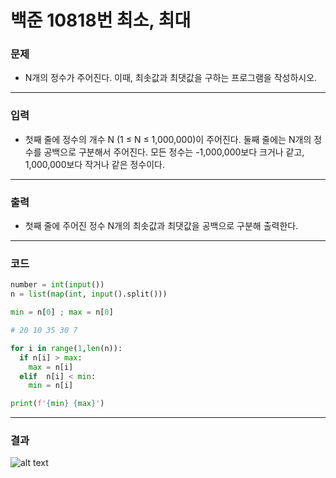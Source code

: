 # 백준 10818번 최소, 최대

### 문제

- N개의 정수가 주어진다. 이때, 최솟값과 최댓값을 구하는 프로그램을 작성하시오.

---

### 입력

- 첫째 줄에 정수의 개수 N (1 ≤ N ≤ 1,000,000)이 주어진다. 둘째 줄에는 N개의 정수를 공백으로 구분해서 주어진다. 모든 정수는 -1,000,000보다 크거나 같고, 1,000,000보다 작거나 같은 정수이다.

---

### 출력

- 첫째 줄에 주어진 정수 N개의 최솟값과 최댓값을 공백으로 구분해 출력한다.

---

### 코드

```python
number = int(input())
n = list(map(int, input().split()))

min = n[0] ; max = n[0]

# 20 10 35 30 7

for i in range(1,len(n)):
  if n[i] > max:
    max = n[i]
  elif  n[i] < min:
    min = n[i]

print(f'{min} {max}')

```

---

### 결과

![alt text](image-2.png)
